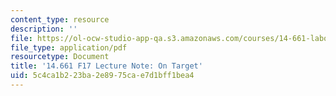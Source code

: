 ```yaml
---
content_type: resource
description: ''
file: https://ol-ocw-studio-app-qa.s3.amazonaws.com/courses/14-661-labor-economics-i-fall-2017/5c4ca1b223ba2e8975cae7d1bff1bea4_MIT14_661F17_lec_target.pdf
file_type: application/pdf
resourcetype: Document
title: '14.661 F17 Lecture Note: On Target'
uid: 5c4ca1b2-23ba-2e89-75ca-e7d1bff1bea4
---
```

